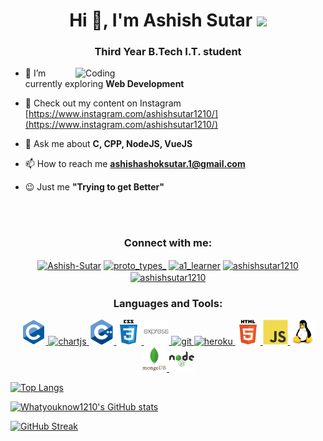 <h1 align="center">Hi 👋, I'm Ashish Sutar <img src="https://media.giphy.com/media/1C8bHHJturSx2/giphy.gif" width="30"> </h1>
<h3 align="center">Third Year B.Tech I.T. student</h3>
<img align="right" alt="Coding" width="400" src="https://64.media.tumblr.com/a935d7cacf17663f8bd18f49290abc1f/43e72218d5e4fdeb-5e/s1280x1920/4a86eeb2b099cc32f7c1e64663716aaeb364ba1c.gifv">

- 🌱 I’m currently exploring **Web Development**

- 📝 Check out my content on Instagram [https://www.instagram.com/ashishsutar1210/](https://www.instagram.com/ashishsutar1210/)

- 💬 Ask me about **C, CPP, NodeJS, VueJS**

- 📫 How to reach me **ashishashoksutar.1@gmail.com**

- 😉 Just me **"Trying to get Better"**

<br>
<br>
<h3 align="center">Connect with me:</h3>
<p align="center">
<a href="https://in.linkedin.com/in/ashish-sutar-0a8530234" target="blank"><img align="center" src="https://raw.githubusercontent.com/rahuldkjain/github-profile-readme-generator/master/src/images/icons/Social/linked-in-alt.svg" alt="Ashish-Sutar" height="30" width="40" /></a>
<a href="https://instagram.com/proto_types_" target="blank"><img align="center" src="https://raw.githubusercontent.com/rahuldkjain/github-profile-readme-generator/master/src/images/icons/Social/instagram.svg" alt="proto_types_" height="30" width="40" /></a>
<a href="https://www.codechef.com/users/a1_learner" target="blank"><img align="center" src="https://img.icons8.com/fluency/48/codechef.png" alt="a1_learner" height="30" width="40" /></a>
<a href="https://www.leetcode.com/ashishsutar1210" target="blank"><img align="center" src="https://raw.githubusercontent.com/rahuldkjain/github-profile-readme-generator/master/src/images/icons/Social/leet-code.svg" alt="ashishsutar1210" height="30" width="40" /></a>
<a href="https://www.codeforces.com/profiles/ashishsutar1210" target="blank"><img align="center" src="https://img.icons8.com/external-tal-revivo-filled-tal-revivo/24/external-codeforces-programming-competitions-and-contests-programming-community-logo-filled-tal-revivo.png" alt="ashishsutar1210" height="30" width="40" /></a>
</p>

<h3 align="center">Languages and Tools:</h3>
<p align="center"> <a href="https://www.cprogramming.com/" target="_blank" rel="noreferrer"> <img src="https://raw.githubusercontent.com/devicons/devicon/master/icons/c/c-original.svg" alt="c" width="40" height="40"/> </a> <a href="https://www.chartjs.org" target="_blank" rel="noreferrer"> <img src="https://www.chartjs.org/media/logo-title.svg" alt="chartjs" width="40" height="40"/> </a> <a href="https://www.w3schools.com/cpp/" target="_blank" rel="noreferrer"> <img src="https://raw.githubusercontent.com/devicons/devicon/master/icons/cplusplus/cplusplus-original.svg" alt="cplusplus" width="40" height="40"/> </a> <a href="https://www.w3schools.com/css/" target="_blank" rel="noreferrer"> <img src="https://raw.githubusercontent.com/devicons/devicon/master/icons/css3/css3-original-wordmark.svg" alt="css3" width="40" height="40"/> </a> <a href="https://expressjs.com" target="_blank" rel="noreferrer"> <img src="https://raw.githubusercontent.com/devicons/devicon/master/icons/express/express-original-wordmark.svg" alt="express" width="40" height="40"/> </a> <a href="https://git-scm.com/" target="_blank" rel="noreferrer"> <img src="https://www.vectorlogo.zone/logos/git-scm/git-scm-icon.svg" alt="git" width="40" height="40"/> </a> <a href="https://heroku.com" target="_blank" rel="noreferrer"> <img src="https://www.vectorlogo.zone/logos/heroku/heroku-icon.svg" alt="heroku" width="40" height="40"/> </a> <a href="https://www.w3.org/html/" target="_blank" rel="noreferrer"> <img src="https://raw.githubusercontent.com/devicons/devicon/master/icons/html5/html5-original-wordmark.svg" alt="html5" width="40" height="40"/> </a> <a href="https://developer.mozilla.org/en-US/docs/Web/JavaScript" target="_blank" rel="noreferrer"> <img src="https://raw.githubusercontent.com/devicons/devicon/master/icons/javascript/javascript-original.svg" alt="javascript" width="40" height="40"/> </a> <a href="https://www.linux.org/" target="_blank" rel="noreferrer"> <img src="https://raw.githubusercontent.com/devicons/devicon/master/icons/linux/linux-original.svg" alt="linux" width="40" height="40"/> </a> <a href="https://www.mongodb.com/" target="_blank" rel="noreferrer"> <img src="https://raw.githubusercontent.com/devicons/devicon/master/icons/mongodb/mongodb-original-wordmark.svg" alt="mongodb" width="40" height="40"/> </a> <a href="https://nodejs.org" target="_blank" rel="noreferrer"> <img src="https://raw.githubusercontent.com/devicons/devicon/master/icons/nodejs/nodejs-original-wordmark.svg" alt="nodejs" width="40" height="40"/> </a> </p>

[![Top Langs](https://github-readme-stats.vercel.app/api/top-langs/?username=Whatyouknow1210&layout=compact&theme=tokyonight)](https://github.com/Whatyouknow1210/github-readme-stats)

[![Whatyouknow1210's GitHub stats](https://github-readme-stats.vercel.app/api?username=Whatyouknow1210&show_icons=true&theme=tokyonight)](https://github.com/Whatyouknow1210/github-readme-stats)

[![GitHub Streak](http://github-readme-streak-stats.herokuapp.com?user=Whatyouknow1210&theme=tokyonight)](https://git.io/streak-stats)
